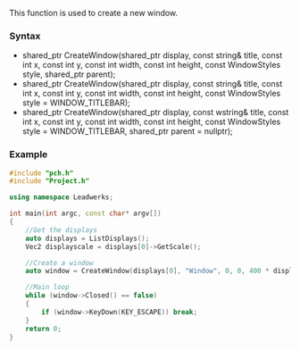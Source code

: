 This function is used to create a new window.

### Syntax ###
- shared_ptr<Window> CreateWindow(shared_ptr<Display> display, const string& title, const int x, const int y, const int width, const int height, const WindowStyles style, shared_ptr<Window> parent);
- shared_ptr<Window> CreateWindow(shared_ptr<Display> display, const string& title, const int x, const int y, const int width, const int height, const WindowStyles style = WINDOW_TITLEBAR);
- shared_ptr<Window> CreateWindow(shared_ptr<Display> display, const wstring& title, const int x, const int y, const int width, const int height, const WindowStyles style = WINDOW_TITLEBAR, shared_ptr<Window> parent = nullptr);

### Example ###
```c++
#include "pch.h"
#include "Project.h"

using namespace Leadwerks;

int main(int argc, const char* argv[])
{
    //Get the displays
    auto displays = ListDisplays();
    Vec2 displayscale = displays[0]->GetScale();

    //Create a window
    auto window = CreateWindow(displays[0], "Window", 0, 0, 400 * displayscale.x, 300 * displayscale.y, WINDOW_TITLEBAR | WINDOW_CENTER);

    //Main loop
    while (window->Closed() == false)
    {
        if (window->KeyDown(KEY_ESCAPE)) break;
    }
    return 0;
}
```
